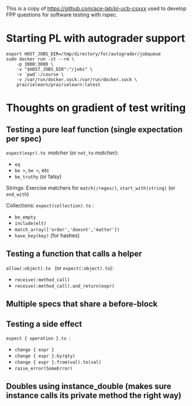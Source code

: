 This is a copy of https://github.com/ace-lab/pl-ucb-csxxx used to develop FPP questions for software testing with rspec. 

# Starting PL with autograder support

```
export HOST_JOBS_DIR=/tmp/directory/for/autograder/jobqueue
sudo docker run -it --rm \
    -p 3000:3000 \
    -v "$HOST_JOBS_DIR":"/jobs" \
    -v `pwd`:/course \
    -v /var/run/docker.sock:/var/run/docker.sock \
    prairielearn/prairielearn:latest
```
# Thoughts on gradient of test writing

## Testing a pure leaf function (single expectation per spec)

`expect(expr).to `_matcher_  (or `not_to` _matcher_):
* `eq`
* `be >`, `be <`, etc
* `be_truthy` (or falsy)

Strings: Exercise matchers for `match(/regex/)`, `start_with(string)` (or
`end_with`)

Collections: `expect(collection).to` :
*  `be_empty`
* `include(elt)`
* `match_array(['order','doesnt','matter'])`
* `have_key(key)` (for hashes)

## Testing a function that calls a helper

`allow(:object).to ` (or `expect(:object).to`):
* `receive(:method_call)`
* `receive(:method_call).and_return(expr)`

## Multiple specs that share a before-block

## Testing a side effect

`expect { operation }.to `:
* `change { expr }`
* `change { expr }.by(qty)`
* `change { expr }.from(val).to(val)`
* `raise_error(SomeError)`

## Doubles using instance_double (makes sure instance calls its private method the right way)

